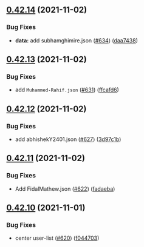 ## [0.42.14](https://github.com/EddieHubCommunity/LinkFree/compare/v0.42.13...v0.42.14) (2021-11-02)


### Bug Fixes

* **data:** add subhamghimire.json ([#634](https://github.com/EddieHubCommunity/LinkFree/issues/634)) ([daa7438](https://github.com/EddieHubCommunity/LinkFree/commit/daa743853f8c04deb27bc4a15c41832255fb80d6))



## [0.42.13](https://github.com/EddieHubCommunity/LinkFree/compare/v0.42.12...v0.42.13) (2021-11-02)


### Bug Fixes

* add `Muhammed-Rahif.json` ([#631](https://github.com/EddieHubCommunity/LinkFree/issues/631)) ([ffcafd6](https://github.com/EddieHubCommunity/LinkFree/commit/ffcafd611ab781d6d47c57e160dfccb3b86844c2))



## [0.42.12](https://github.com/EddieHubCommunity/LinkFree/compare/v0.42.11...v0.42.12) (2021-11-02)


### Bug Fixes

* add abhishekY2401.json ([#627](https://github.com/EddieHubCommunity/LinkFree/issues/627)) ([3d97c1b](https://github.com/EddieHubCommunity/LinkFree/commit/3d97c1b2f480fd4678ce58f3a3c942cc53bd977a))



## [0.42.11](https://github.com/EddieHubCommunity/LinkFree/compare/v0.42.10...v0.42.11) (2021-11-02)


### Bug Fixes

* Add FidalMathew.json ([#622](https://github.com/EddieHubCommunity/LinkFree/issues/622)) ([fadaeba](https://github.com/EddieHubCommunity/LinkFree/commit/fadaebaf88e09f08567215b262a0afdfb71db851))



## [0.42.10](https://github.com/EddieHubCommunity/LinkFree/compare/v0.42.9...v0.42.10) (2021-11-01)


### Bug Fixes

* center user-list ([#620](https://github.com/EddieHubCommunity/LinkFree/issues/620)) ([f044703](https://github.com/EddieHubCommunity/LinkFree/commit/f0447030e896582be518e79b1335266688c28dbf))



